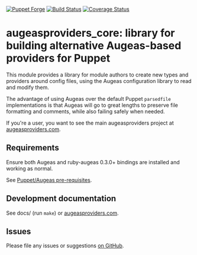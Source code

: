 [![Puppet Forge](http://img.shields.io/puppetforge/v/herculesteam/augeasproviders_core.svg)](https://forge.puppetlabs.com/herculesteam/augeasproviders_core)
[![Build Status](https://travis-ci.org/hercules-team/augeasproviders.svg?branch=master)](https://travis-ci.org/hercules-team/augeasproviders)
[![Coverage Status](https://img.shields.io/coveralls/hercules-team/augeasproviders.svg)](https://coveralls.io/r/hercules-team/augeasproviders?branch=master)

# augeasproviders\_core: library for building alternative Augeas-based providers for Puppet

This module provides a library for module authors to create new types and
providers around config files, using the Augeas configuration library to read
and modify them.

The advantage of using Augeas over the default Puppet `parsedfile`
implementations is that Augeas will go to great lengths to preserve file
formatting and comments, while also failing safely when needed.

If you're a user, you want to see the main augeasproviders project at
[augeasproviders.com](http://augeasproviders.com).

## Requirements

Ensure both Augeas and ruby-augeas 0.3.0+ bindings are installed and working as
normal.

See [Puppet/Augeas pre-requisites](http://docs.puppetlabs.com/guides/augeas.html#pre-requisites).

## Development documentation

See docs/ (run `make`) or [augeasproviders.com](http://augeasproviders.com/documentation/).

## Issues

Please file any issues or suggestions [on GitHub](https://github.com/hercules-team/augeasproviders_core/issues).
